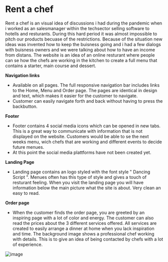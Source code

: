 # Rent a chef
Rent a chef is an visual idea of discussions i had during the pandemic when i worked as an salesmanager within the techsector selling software to hotells and resturants.
During this hard period it was almost impossible to pitch our products becuase of the restrictions. Because of the situation new ideas was invented how to keep the buisness going and i had a few dialogs with buisness owners and we were talking about how to have an income from distans. The website is an idea of an online resturant where people can se how the chefs are working in the kitchen to create a full menu that contains a starter, main course and dessert.

**Navigation links**
- Available on all pages. The full responsive navigation bar includes links to the Home, Menu and Order page. The pages are identical in design and text, which makes it easier for the customer to navigate.
- Customer can easily navigate forth and back without having to press the backbutton.



**Footer**
- Footer contains 4 social media icons which can be opened in new tabs. This is a great way to communicate with information that is not displayed on the website. Customers would be able to se the next weeks menu, wich chefs that are working and different events to decide future menues.
-  At this point the social media plattforms have not been created yet. 



**Landing Page**

- Landing page contains an logo styled with the font style " Dancing Script ". Menues often has this type of style and gives a touch of resturant feeling. When you visit the landing page you will have information below the main picture what the site is about. Very clean an easy to read.



**Order page**
- When the customer finds the order page, you are greeted by an inspiring page with a lot of color and energy. The customer can also read the prices about the 3 different services offered. All services are created to easily arrange a dinner at home when you lack inspiration and time. The background image shows a professional chef working with details. This is to give an idea of being contacted by chefs with a lot of experience.

![image](https://user-images.githubusercontent.com/100356636/161611093-64373d70-589f-4bcf-94ae-9e0d063b8451.png)
